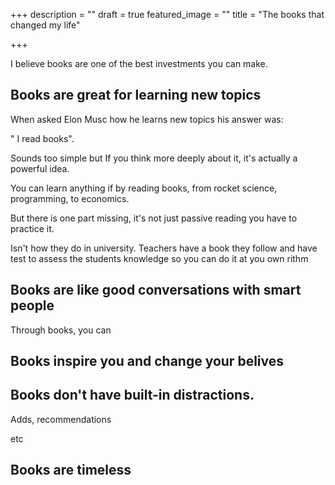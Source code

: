 +++
description = ""
draft = true
featured_image = ""
title = "The books that changed my life"

+++

I believe books are one of the best investments you can make. 

## Books are great for learning new topics

When asked Elon Musc how he learns new topics his answer was:

" I read books".

Sounds too simple but If you think more deeply about it, it's actually a powerful idea. 

 You can learn anything if by reading books, from rocket science, programming, to economics. 

But there is one part missing, it's not just passive reading you have to practice it.

Isn't how they do in university. Teachers have a book they follow and have test to assess the students knowledge so you can do it at you own rithm 

## Books are like good conversations with smart people

Through books, you can 

## Books inspire you and change your belives

## Books don't have built-in distractions.

Adds, recommendations 

etc

## Books are timeless